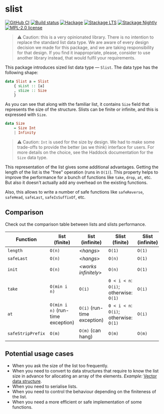# slist

[![GitHub CI](https://github.com/kowainik/slist/workflows/CI/badge.svg)](https://github.com/kowainik/slist/actions)
[![Build status](https://img.shields.io/travis/kowainik/slist.svg?logo=travis)](https://travis-ci.org/kowainik/slist)
[![Hackage](https://img.shields.io/hackage/v/slist.svg?logo=haskell)](https://hackage.haskell.org/package/slist)
[![Stackage LTS](http://stackage.org/package/slist/badge/lts)](http://stackage.org/lts/package/slist)
[![Stackage Nightly](http://stackage.org/package/slist/badge/nightly)](http://stackage.org/nightly/package/slist)
[![MPL-2.0 license](https://img.shields.io/badge/license-MPL--2.0-blue.svg)](LICENSE)

> ⚠️ Caution: this is a very opinionated library. There is no intention to replace the standard list data type. 
> We are aware of every design decision we made for this package, and we are taking responsibility for that design.
> If you find it inappropriate, please, consider to use another library instead, that would fulfil your requirements.

This package introduces sized list data type — `Slist`. The data type
has the following shape:

```haskell
data Slist a = Slist
    { sList :: [a]
    , sSize :: Size
    }
```

As you can see that along with the familiar list, it contains `Size` field that
represents the size of the structure. Slists can be finite or infinite, and this
is expressed with `Size`.

```haskell
data Size
    = Size Int
    | Infinity
```

> ⚠️ Caution: `Int` is used for the size by design. We had to make some trade-offs 
> to provide the better (as we think) interface for users. For more details on the 
> choice, see the Haddock documentation for the `Size` data type.

This representation of the list gives some additional advantages. Getting the
length of the list is the "free" operation (runs in `O(1)`). This property
helps to improve the performance for a bunch of functions like `take`, `drop`,
`at`, etc. But also it doesn't actually add any overhead on the existing
functions.

Also, this allows to write a number of safe functions like `safeReverse`,
`safeHead`, `safeLast`, `safeIsSuffixOf`, etc.

## Comparison

Check out the comparison table between lists and slists performance.

| Function          | list (finite)                     | list (infinite)             | Slist (finite)                         | Slist (infinite) |
|-------------------|-----------------------------------|-----------------------------|----------------------------------------|------------------|
| `length`          | `O(n)`                            | <_hangs_>                   | `O(1)`                                 | `O(1)`           |
| `safeLast`        | `O(n)`                            | <_hangs_>                   | `O(n)`                                 | `O(1)`           |
| `init`            | `O(n)`                            | <_works infinitely_>        | `O(n)`                                 | `O(1)`           |
| `take`            | `O(min i n)`                      | `O(i)`                      | `0 < i < n`: `O(i)`; otherwise: `O(1)` | `O(i)`           |
| `at`              | `O(min i n)` (run-time exception) | `O(i)` (run-time exception) | `0 < i < n`: `O(i)`; otherwise: `O(1)` | `O(i)`           |
| `safeStripPrefix` | `O(m)`                            | `O(m)` (can hang)           | `O(m)`                                 | `O(m)`           |

## Potential usage cases

* When you ask the size of the list too frequently.
* When you need to convert to data structures that require to know the list
  size in advance for allocating an array of the elements.
  _Example:_ [Vector data structure](https://hackage.haskell.org/package/vector).
* When you need to serialise lists.
* When you need to control the behaviour depending on the finiteness of the list.
* When you need a more efficient or safe implementation of some functions.
